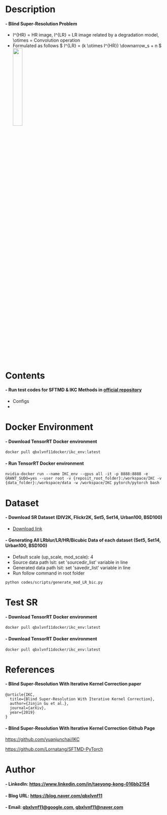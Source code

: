 
Description
=============

#### - Blind Super-Resolution Problem
  - I^{HR} = HR image, I^{LR} = LR image related by a degradation model, \otimes = Convolution operation
  - Formulated as follows
  $ I^{LR} = (k \otimes I^{HR}) \downarrow_s + n $
<img src="https://user-images.githubusercontent.com/52263269/224929557-612b9de1-b732-4c70-ad9e-994a818f1dcf.png" width="25%"></img>

Contents
=============

#### - Run test codes for SFTMD & IKC Methods in [official repository](https://github.com/yuanjunchai/IKC)
  - Configs
  -
  
Docker Environment
=============

#### - Download TensorRT Docker environment
```
docker pull qbxlvnf11docker/ikc_env:latest
```

#### - Run TensorRT Docker environment
```
nvidia-docker run --name IKC_env --gpus all -it -p 8888:8888 -e GRANT_SUDO=yes --user root -v {reposit_root_folder}:/workspace/IKC -v {data_folder}:/workspace/data -w /workspace/IKC pytorch/pytorch bash
```

Dataset
=============

#### - Download SR Dataset (DIV2K, Flickr2K, Set5, Set14, Urban100, BSD100)
  - [Download link](https://github.com/yuanjunchai/IKC#dataset-preparation)

#### - Generating All LRblur/LR/HR/Bicubic Data of each dataset (Set5, Set14, Urban100, BSD100) 
  - Default scale (up_scale, mod_scale): 4
  - Source data path lsit: set 'sourcedir_list' variable in line
  - Generated data path lsit: set 'savedir_list' variable in line
  - Run follow command in root folder
  ```
  python codes/scripts/generate_mod_LR_bic.py
  ```

Test SR
=============

#### - Download TensorRT Docker environment
```
docker pull qbxlvnf11docker/ikc_env:latest
```

#### - Download TensorRT Docker environment
```
docker pull qbxlvnf11docker/ikc_env:latest
```

References
=============

#### - Blind Super-Resolution With Iterative Kernel Correction paper
```
@article{IKC,
  title={Blind Super-Resolution With Iterative Kernel Correction},
  author={Jinjin Gu et al.},
  journal={arXiv},
  year={2019}
}
```

#### - Blind Super-Resolution With Iterative Kernel Correction Github Page

https://github.com/yuanjunchai/IKC

https://github.com/Lornatang/SFTMD-PyTorch

Author
=============

#### - LinkedIn: https://www.linkedin.com/in/taeyong-kong-016bb2154

#### - Blog URL: https://blog.naver.com/qbxlvnf11

#### - Email: qbxlvnf11@google.com, qbxlvnf11@naver.com

